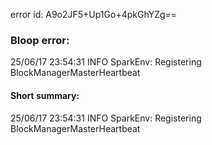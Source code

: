 error id: A9o2JF5+Up1Go+4pkGhYZg==
### Bloop error:

25/06/17 23:54:31 INFO SparkEnv: Registering BlockManagerMasterHeartbeat
#### Short summary: 

25/06/17 23:54:31 INFO SparkEnv: Registering BlockManagerMasterHeartbeat